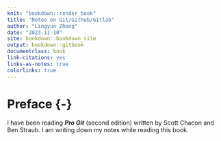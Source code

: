 ```yaml
--- 
knit: "bookdown::render_book"
title: "Notes on Git/Github/Gitlab"
author: "Lingyun Zhang"
date: "2023-11-10"
site: bookdown::bookdown_site
output: bookdown::gitbook
documentclass: book
link-citations: yes
links-as-notes: true
colorlinks: true
---
```






# Preface {-}

I have been reading ***Pro Git*** (second edition) written by Scott Chacon and Ben Straub.
I am writing down my notes while reading this book.
